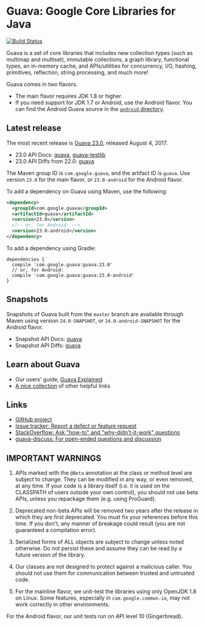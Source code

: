 # Guava: Google Core Libraries for Java

[![Build Status](https://travis-ci.org/google/guava.svg?branch=master)](https://travis-ci.org/google/guava)

Guava is a set of core libraries that includes new collection types (such as
multimap and multiset), immutable collections, a graph library, functional
types, an in-memory cache, and APIs/utilities for concurrency, I/O, hashing,
primitives, reflection, string processing, and much more!

Guava comes in two flavors.

*   The main flavor requires JDK 1.8 or higher.
*   If you need support for JDK 1.7 or Android, use the Android flavor. You can
    find the Android Guava source in the [`android` directory].

[`android` directory]: https://github.com/google/guava/tree/master/android

## Latest release

The most recent release is [Guava 23.0][current release], released August 4, 2017.

- 23.0 API Docs: [guava][guava-release-api-docs], [guava-testlib][testlib-release-api-docs]
- 23.0 API Diffs from 22.0: [guava][guava-release-api-diffs]

The Maven group ID is `com.google.guava`, and the artifact ID is `guava`. Use
version `23.0` for the main flavor, or `23.0-android` for the Android flavor.

To add a dependency on Guava using Maven, use the following:

```xml
<dependency>
  <groupId>com.google.guava</groupId>
  <artifactId>guava</artifactId>
  <version>23.0</version>
  <!-- or, for Android: -->
  <version>23.0-android</version>
</dependency>
```

To add a dependency using Gradle:

```
dependencies {
  compile 'com.google.guava:guava:23.0'
  // or, for Android:
  compile 'com.google.guava:guava:23.0-android'
}
```

## Snapshots

Snapshots of Guava built from the `master` branch are available through Maven
using version `24.0-SNAPSHOT`, or `24.0-android-SNAPSHOT` for the Android
flavor.

- Snapshot API Docs: [guava][guava-snapshot-api-docs]
- Snapshot API Diffs: [guava][guava-snapshot-api-diffs]

## Learn about Guava

- Our users' guide, [Guava Explained][]
- [A nice collection](http://www.tfnico.com/presentations/google-guava) of other helpful links

## Links

- [GitHub project](https://github.com/google/guava)
- [Issue tracker: Report a defect or feature request](https://github.com/google/guava/issues/new)
- [StackOverflow: Ask "how-to" and "why-didn't-it-work" questions](https://stackoverflow.com/questions/ask?tags=guava+java)
- [guava-discuss: For open-ended questions and discussion](http://groups.google.com/group/guava-discuss)

## IMPORTANT WARNINGS

1. APIs marked with the `@Beta` annotation at the class or method level
are subject to change. They can be modified in any way, or even
removed, at any time. If your code is a library itself (i.e. it is
used on the CLASSPATH of users outside your own control), you should
not use beta APIs, unless you repackage them (e.g. using ProGuard).

2. Deprecated non-beta APIs will be removed two years after the
release in which they are first deprecated. You must fix your
references before this time. If you don't, any manner of breakage
could result (you are not guaranteed a compilation error).

3. Serialized forms of ALL objects are subject to change unless noted
otherwise. Do not persist these and assume they can be read by a
future version of the library.

4. Our classes are not designed to protect against a malicious caller.
You should not use them for communication between trusted and
untrusted code.

5. For the mainline flavor, we unit-test the libraries using only OpenJDK 1.8 on
Linux. Some features, especially in `com.google.common.io`, may not work
correctly in other environments.

  For the Android flavor, our unit tests run on API level 10 (Gingerbread).

[current release]: https://github.com/google/guava/wiki/Release23
[guava-release-api-docs]: http://google.github.io/guava/releases/23.0/api/docs/
[testlib-release-api-docs]: http://www.javadoc.io/doc/com.google.guava/guava-testlib/23.0
[guava-release-api-diffs]: http://google.github.io/guava/releases/23.0/api/diffs/
[guava-snapshot-api-docs]: http://google.github.io/guava/releases/snapshot/api/docs/
[guava-snapshot-api-diffs]: http://google.github.io/guava/releases/snapshot/api/diffs/
[Guava Explained]: https://github.com/google/guava/wiki/Home
